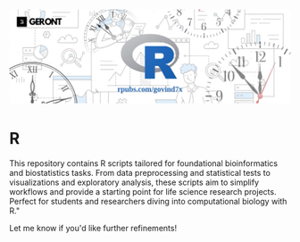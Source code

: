 <h1>
  <picture>
    <source media="(prefers-color-scheme: dark)" srcset="https://github.com/Govind-Prakash/Govind-Prakash/blob/main/Images/R-Banner.jpg?raw=true">
    <img alt="nf-core/myfirstpipeline" src="https://github.com/Govind-Prakash/Govind-Prakash/blob/main/Images/R-Banner.jpg?raw=true">
  </picture>
</h1>

# R
This repository contains R scripts tailored for foundational bioinformatics and biostatistics tasks. From data preprocessing and statistical tests to visualizations and exploratory analysis, these scripts aim to simplify workflows and provide a starting point for life science research projects. Perfect for students and researchers diving into computational biology with R."

Let me know if you'd like further refinements!
